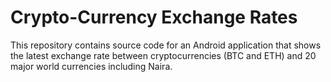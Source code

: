 # Crypto-Currency Exchange Rates 
This repository contains source code for an Android application that shows the latest exchange rate between cryptocurrencies (BTC and ETH) and 20 major world currencies including Naira.
